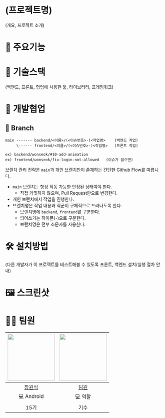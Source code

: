  # (프로젝트명)
(개요, 프로젝트 소개)

 # 📝 주요기능

 # 🔨 기술스택 
(백엔드, 프론트, 협업에 사용한 툴, 라이브러리, 프레임워크)

 # 🤝 개발협업
 ## 🌲 Branch 
```
main ------- backend/<이름>/(<이슈번호>-)<작업명>    (백엔드 작업)
     \------ frontend/<이름>/(<이슈번호>-)<작업명>   (프론트 작업)

ex) backend/wonseok/#10-add-animation
ex) frontend/wonseok/fix-login-not-allowed   (이슈가 없으면)
```
브랜치 관리 전략은 `main`과 개인 브랜치만이 존재하는 간단한 Github Flow를 따릅니다.
- `main` 브랜치는 항상 작동 가능한 안정된 상태여야 한다.
  - 직접 커밋하지 않으며, Pull Request만으로 변경한다.
- 개인 브랜치에서 작업을 진행한다.
- 브랜치명은 작업 내용과 직군이 구체적으로 드러나도록 한다.
  - 브랜치명에 `backend`, `frontend`를 구분한다.
  - 띄어쓰기는 하이픈(`-`)으로 구분한다.
  - 브랜치명은 전부 소문자를 사용한다.

 # 🛠 설치방법
(다른 개발자가 이 프로젝트를 테스트해볼 수 있도록 프론트, 백엔드 설치/실행 절차 안내)

 # 🖼️ 스크린샷

 # 🧑‍💻 팀원
| <img width="150" src="https://github.com/cotidie.png"> | <img width="150" src="https://github.com/github.png"> | 
|:----------------------:|:----------------------:|
| [장원석](https://github.com/cotidie) | [팀원](https://github.com/cotidie) |
| 💻 Android | 💻 역할 |
| 15기 | 기수 |

 
